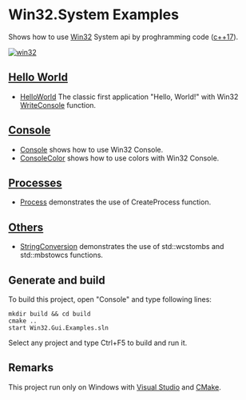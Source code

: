 
# Win32.System Examples

Shows how to use [Win32](https://learn.microsoft.com/en-us/windows/win32/api/) System api by proghramming code ([c++17](https://en.cppreference.com/w/)).

[![win32](../docs/Pictures/win32_header.png)](https://gammasoft71.wixsite.com/gammasoft/win32)

## [Hello World](HelloWorlds/README.md)

* [HelloWorld](HelloWorlds/HelloWorld/README.md) The classic first application "Hello, World!" with Win32 [WriteConsole](https://learn.microsoft.com/windows/console/writeconsole) function.

## [Console](Console/README.md)

* [Console](Console/Console/README.md) shows how to use Win32 Console.
* [ConsoleColor](Console/ConsoleColor/README.md) shows how to use colors with Win32 Console.

## [Processes](Processes/README.md)

* [Process](Processes/Process/README.md) demonstrates the use of CreateProcess function.

## [Others](Others/README.md)

* [StringConversion](Others/StringConversion/README.md) demonstrates the use of std::wcstombs and std::mbstowcs functions.

## Generate and build

To build this project, open "Console" and type following lines:

``` shell
mkdir build && cd build
cmake .. 
start Win32.Gui.Examples.sln
```

Select any project and type Ctrl+F5 to build and run it.

## Remarks

This project run only on Windows with [Visual Studio](https://www.visualstudio.com) and [CMake](https://cmake.org).
